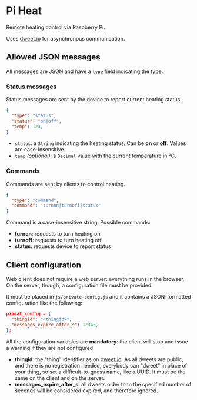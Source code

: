 Pi Heat
=======

Remote heating control via Raspberry Pi.

Uses [dweet.io](http://dweet.io/) for asynchronous communication.


Allowed JSON messages
---------------------

All messages are JSON and have a `type` field indicating the type.


### Status messages

Status messages are sent by the device to report current heating status.

```json
{
  "type": "status",
  "status": "on|off",
  "temp": 123,
}
```

* `status`: a `String` indicating the heating status. Can be **on** or **off**.
  Values are case-insensitive.
* `temp` *(optional)*: a `Decimal` value with the current temperature in °C.


### Commands

Commands are sent by clients to control heating.

```json
{
  "type": "command",
  "command": "turnon|turnoff|status"
}
```

Command is a case-insensitive string. Possible commands:

* **turnon**: requests to turn heating on
* **turnoff**: requests to turn heating off
* **status**: requests device to report status


Client configuration
--------------------

Web client does not require a web server: everything runs in the browser. On the
server, though, a configuration file must be provided.

It must be placed in `js/private-config.js` and it contains a JSON-formatted
configuration like the following:

```json
piheat_config = {
  "thingid": "<thingid>",
  "messages_expire_after_s": 12345,
};
```

All the configuration variables are **mandatory**: the client will stop and
issue a warning if they are not configured.

* **thingid**: the "thing" identifier as on [dweet.io](http://dweet.io). As all
  dweets are public, and there is no registration needed, everybody can "dweet"
  in place of your thing, so set a difficult-to-guess name, like a UUID. It must
  be the same on the client and on the server.
* **messages_expire_after_s**: all dweets older than the specified number of
  seconds will be considered expired, and therefore ignored.
